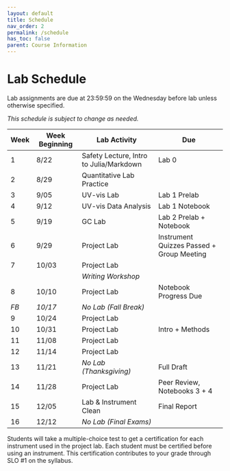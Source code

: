 ```yaml
---
layout: default
title: Schedule
nav_order: 2
permalink: /schedule
has_toc: false
parent: Course Information
---
```


# Lab Schedule

Lab assignments are due at 23:59:59 on the Wednesday before lab unless otherwise specified.

*This schedule is subject to change as needed.*

| Week | Week Beginning | Lab Activity                            | Due                                        |
| ---- | -------------- | --------------------------------------- | ------------------------------------------ |
| 1    | 8/22           | Safety Lecture, Intro to Julia/Markdown | Lab 0                                      |
| 2    | 8/29           | Quantitative Lab Practice               |                                            |
| 3    | 9/05           | UV-vis Lab                              | Lab 1 Prelab                               |
| 4    | 9/12           | UV-vis Data Analysis                    | Lab 1 Notebook                             | 
| 5    | 9/19           | GC Lab                                  | Lab 2 Prelab + Notebook                    |
| 6    | 9/29           | Project Lab                             | Instrument Quizzes Passed  + Group Meeting |
| 7    | 10/03          | Project Lab                             |                                            |
|      |                | *Writing Workshop*                      |                                            |
| 8    | 10/10          | Project Lab                             | Notebook Progress Due                      |
| *FB* | *10/17*        | *No Lab (Fall Break)*                   |                                            |
| 9    | 10/24          | Project Lab                             |                                            |
| 10   | 10/31          | Project Lab                             | Intro + Methods                            |
| 11   | 11/08          | Project Lab                             |                                            |
| 12   | 11/14          | Project Lab                             |                                            |
| 13   | 11/21          | *No Lab (Thanksgiving)*                 | Full Draft                                 |
| 14   | 11/28          | Project Lab                             | Peer Review, Notebooks 3 + 4               |
| 15   | 12/05          | Lab & Instrument Clean                  | Final Report                               |
| 16   | 12/12          | *No Lab (Final Exams)*                  |                                            |

Students will take a multiple-choice test to get a certification for each instrument used in the project lab.  Each student must be certified before using an instrument.  This certification contributes to your grade through SLO #1 on the syllabus.
